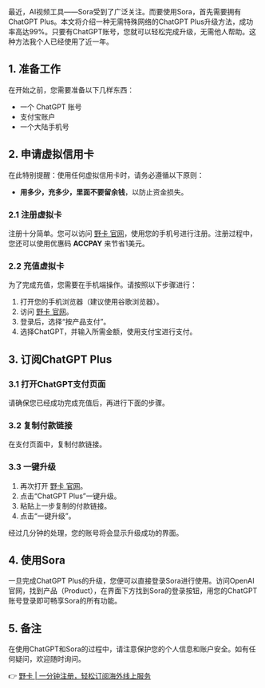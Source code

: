 最近，AI视频工具——Sora受到了广泛关注。而要使用Sora，首先需要拥有ChatGPT Plus。本文将介绍一种无需特殊网络的ChatGPT Plus升级方法，成功率高达99%。只要有ChatGPT账号，您就可以轻松完成升级，无需他人帮助。这种方法我个人已经使用了近一年。

## 1. 准备工作

在开始之前，您需要准备以下几样东西：

- 一个 ChatGPT 账号
- 支付宝账户
- 一个大陆手机号

## 2. 申请虚拟信用卡

在此特别提醒：使用任何虚拟信用卡时，请务必遵循以下原则：

- **用多少，充多少，里面不要留余钱**，以防止资金损失。

### 2.1 注册虚拟卡

注册十分简单。您可以访问 [野卡 官网](https://bit.ly/bewildcard)，使用您的手机号进行注册。注册过程中，您还可以使用优惠码 **ACCPAY** 来节省1美元。

### 2.2 充值虚拟卡

为了完成充值，您需要在手机端操作。请按照以下步骤进行：

1. 打开您的手机浏览器（建议使用谷歌浏览器）。
2. 访问 [野卡 官网](https://bit.ly/bewildcard)。
3. 登录后，选择“按产品支付”。
4. 选择ChatGPT，并输入所需金额，使用支付宝进行支付。

## 3. 订阅ChatGPT Plus

### 3.1 打开ChatGPT支付页面

请确保您已经成功完成充值后，再进行下面的步骤。

### 3.2 复制付款链接

在支付页面中，复制付款链接。

### 3.3 一键升级

1. 再次打开 [野卡 官网](https://bit.ly/bewildcard)。
2. 点击“ChatGPT Plus”一键升级。
3. 粘贴上一步复制的付款链接。
4. 点击“一键升级”。

经过几分钟的处理，您的账号将会显示升级成功的界面。

## 4. 使用Sora

一旦完成ChatGPT Plus的升级，您便可以直接登录Sora进行使用。访问OpenAI官网，找到产品（Product），在界面下方找到Sora的登录按钮，用您的ChatGPT账号登录即可畅享Sora的所有功能。

## 5. 备注

在使用ChatGPT和Sora的过程中，请注意保护您的个人信息和账户安全。如有任何疑问，欢迎随时询问。

👉 [野卡 | 一分钟注册，轻松订阅海外线上服务](https://bit.ly/bewildcard)